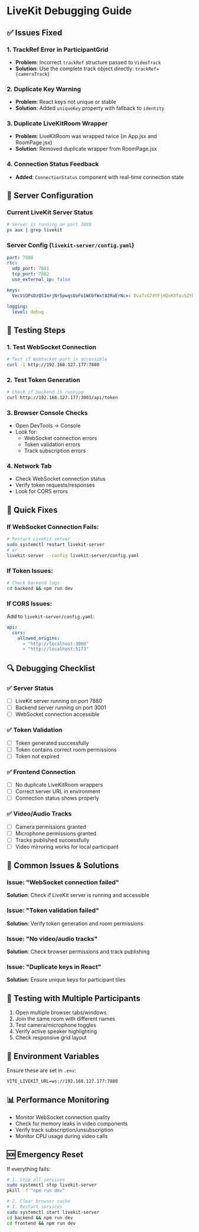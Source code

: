 # LiveKit Debugging Guide

## ✅ Issues Fixed

### 1. **TrackRef Error in ParticipantGrid**
- **Problem**: Incorrect `trackRef` structure passed to `VideoTrack`
- **Solution**: Use the complete track object directly: `trackRef={cameraTrack}`

### 2. **Duplicate Key Warning**
- **Problem**: React keys not unique or stable
- **Solution**: Added `uniqueKey` property with fallback to `identity`

### 3. **Duplicate LiveKitRoom Wrapper**
- **Problem**: LiveKitRoom was wrapped twice (in App.jsx and RoomPage.jsx)
- **Solution**: Removed duplicate wrapper from RoomPage.jsx

### 4. **Connection Status Feedback**
- **Added**: `ConnectionStatus` component with real-time connection state

## 🔧 Server Configuration

### Current LiveKit Server Status
```bash
# Server is running on port 7880
ps aux | grep livekit
```

### Server Config (`livekit-server/config.yaml`)
```yaml
port: 7880
rtc:
  udp_port: 7881
  tcp_port: 7882
  use_external_ip: false

keys:
  VecViQPsDzQSImrjNr5pwqsUoFo1WCbfWxt82RaErNc=: DvaTxG7dtFjHQxK3fauSZYhwuSs4hF0oV5bWz8IHOf4=

logging:
  level: debug
```

## 🧪 Testing Steps

### 1. **Test WebSocket Connection**
```bash
# Test if WebSocket port is accessible
curl -I http://192.168.127.177:7880
```

### 2. **Test Token Generation**
```bash
# Check if backend is running
curl http://192.168.127.177:3001/api/token
```

### 3. **Browser Console Checks**
- Open DevTools → Console
- Look for:
  - WebSocket connection errors
  - Token validation errors
  - Track subscription errors

### 4. **Network Tab**
- Check WebSocket connection status
- Verify token requests/responses
- Look for CORS errors

## 🚀 Quick Fixes

### If WebSocket Connection Fails:
```bash
# Restart LiveKit server
sudo systemctl restart livekit-server
# or
livekit-server --config livekit-server/config.yaml
```

### If Token Issues:
```bash
# Check backend logs
cd backend && npm run dev
```

### If CORS Issues:
Add to `livekit-server/config.yaml`:
```yaml
api:
  cors:
    allowed_origins:
      - "http://localhost:3000"
      - "http://localhost:5173"
```

## 🔍 Debugging Checklist

### ✅ Server Status
- [ ] LiveKit server running on port 7880
- [ ] Backend server running on port 3001
- [ ] WebSocket connection accessible

### ✅ Token Validation
- [ ] Token generated successfully
- [ ] Token contains correct room permissions
- [ ] Token not expired

### ✅ Frontend Connection
- [ ] No duplicate LiveKitRoom wrappers
- [ ] Correct server URL in environment
- [ ] Connection status shows properly

### ✅ Video/Audio Tracks
- [ ] Camera permissions granted
- [ ] Microphone permissions granted
- [ ] Tracks published successfully
- [ ] Video mirroring works for local participant

## 🐛 Common Issues & Solutions

### Issue: "WebSocket connection failed"
**Solution**: Check if LiveKit server is running and accessible

### Issue: "Token validation failed"
**Solution**: Verify token generation and room permissions

### Issue: "No video/audio tracks"
**Solution**: Check browser permissions and track publishing

### Issue: "Duplicate keys in React"
**Solution**: Ensure unique keys for participant tiles

## 📱 Testing with Multiple Participants

1. Open multiple browser tabs/windows
2. Join the same room with different names
3. Test camera/microphone toggles
4. Verify active speaker highlighting
5. Check responsive grid layout

## 🔧 Environment Variables

Ensure these are set in `.env`:
```env
VITE_LIVEKIT_URL=ws://192.168.127.177:7880
```

## 📊 Performance Monitoring

- Monitor WebSocket connection quality
- Check for memory leaks in video components
- Verify track subscription/unsubscription
- Monitor CPU usage during video calls

## 🆘 Emergency Reset

If everything fails:
```bash
# 1. Stop all services
sudo systemctl stop livekit-server
pkill -f "npm run dev"

# 2. Clear browser cache
# 3. Restart services
sudo systemctl start livekit-server
cd backend && npm run dev
cd frontend && npm run dev
``` 